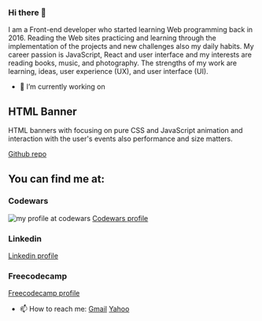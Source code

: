 ### Hi there 👋

I am a Front-end developer who started learning Web programming back in 2016. Reading the Web sites practicing and learning through the implementation of the projects and new challenges also my daily habits. My career passion is JavaScript, React and user interface and my interests are reading books, music, and photography. The strengths of my work are learning, ideas, user experience (UX), and user interface (UI). 

- 🔭 I’m currently working on

## HTML Banner
HTML banners with focusing on pure CSS and JavaScript animation and interaction with the user's events also performance and size matters.

[Github repo](https://github.com/AliTaee/html-banner)

## You can find me at:

### Codewars
![my profile at codewars](https://www.codewars.com/users/AliTaee/badges/large)
[Codewars profile](https://www.codewars.com/users/AliTaee/)

### Linkedin
[Linkedin profile](https://www.linkedin.com/in/alitaee/)

### Freecodecamp
[Freecodecamp profile](https://www.freecodecamp.org/alitaee)

- 📫 How to reach me:
[Gmail](ali.taee.72@gmail.com)
[Yahoo](alitaee20@yahoo.com)

<!--
**AliTaee/AliTaee** is a ✨ _special_ ✨ repository because its `README.md` (this file) appears on your GitHub profile.

Here are some ideas to get you started:

- 🔭 I’m currently working on ...
- 🌱 I’m currently learning ...
- 👯 I’m looking to collaborate on ...
- 🤔 I’m looking for help with ...
- 💬 Ask me about ...
- 📫 How to reach me: ...
- 😄 Pronouns: ...
- ⚡ Fun fact: ...
-->
